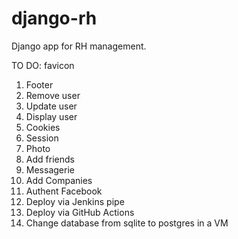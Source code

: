 # django-rh

Django app for RH management.

TO DO:
favicon
1. Footer
2. Remove user
3. Update user
4. Display user
5. Cookies
6. Session
7. Photo
8. Add friends
9. Messagerie
10. Add Companies
11. Authent Facebook
12. Deploy via Jenkins pipe
13. Deploy via GitHub Actions
14. Change database from sqlite to postgres in a VM